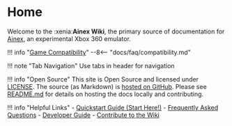 # Home

Welcome to the :xenia:**Ainex Wiki**, the primary source of documentation for
[Ainex](https://ainex-project.github.io), an experimental Xbox 360 emulator.

!!! info "[Game Compatibility](https://github.com/ainex-project/game-compatibility/issues)"
    --8<-- "docs/faq/compatibility.md"

!!! note "Tab Navigation"
    Use tabs in header for navigation

!!! info "Open Source"
    This site is Open Source and licensed under [LICENSE](https://github.com/ainex-project/wiki/issues/1).
    The source (as Markdown) is [hosted on GitHub](https://github.com/ainex-project/wiki).
    Please see [README.md](https://github.com/ainex-project/wiki/blob/master/README.md) for details on hosting the docs locally and contributing.

!!! info "Helpful Links"
    - [Quickstart Guide (Start Here!)](faq/quickstart/)
    - [Frequently Asked Questions](faq/)
    - [Developer Guide](development/)
    - [Contribute to the Wiki](meta/contributing.md)
